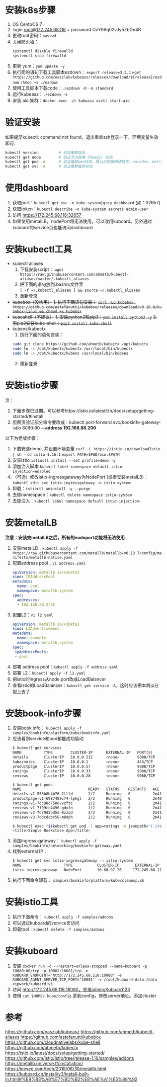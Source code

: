 # 安装k8s步骤
1. OS CentoOS 7
2. login root@172.245.68.116 + password OxY96q02vJy5ZbGe4B
3. 更改root密码：`passwd`
4. 关闭防火墙：
   ``` bash
   systemctl disable firewalld
   systemctl stop firewalld
   ```
6. 更新 yum：`yum update -y`
7. 执行面的语句下载工具脚本ezdown：
    `export release=3.3.1`
    `wget https://github.com/easzlab/kubeasz/releases/download/${release}/ezdown`
    `chmod +x ./ezdown`
8. 使用工具脚本下载code：`./ezdown -D -m standard`
9. 运行kubeasz：`./ezdown -S`
10. 安装 aio 集群：`docker exec -it kubeasz ezctl start-aio`

# 验证安装
如果提示kubectl: command not found，退出重新ssh登录一下，环境变量生效即可:
  ``` bash
  kubectl version         # 验证集群版本
  kubectl get node        # 验证节点就绪 (Ready) 状态
  kubectl get pod -A      # 验证集群pod状态，默认已安装网络插件、coredns、metrics-server等
  kubectl get svc -A      # 验证集群服务状态
  ```

# 使用dashboard
1. 获取port：`kubectl get svc -n kube-system|grep dashboard` (如：32657)
2. 获取token：`kubectl describe -n kube-system secrets admin-user`
3. 访问 https://172.245.68.116:32657
4. 如果使用metalLB，nodePort将无法使用。可以改用kuboard。另外通过kuboard的service页也能访问dashboard

# 安装kubectl工具
- kubectl aliases
  1. 下载安装script：
   `wget https://raw.githubusercontent.com/ahmetb/kubectl-aliases/master/.kubectl_aliases`
  2. 把下面的语句放到.bashrc文件里   
   `[ -f ~/.kubectl_aliases ] && source ~/.kubectl_aliases`
  3. 重新登录
- ~~kubebox（没啥用）~~
  ~~1. 执行下面语句安装：~~
   ~~`curl -Lo kubebox https://github.com/astefanutti/kubebox/releases/download/v0.10.0/kubebox-linux && chmod +x kubebox`~~
- ~~kubeshell（不建议）~~
  ~~1. 安装python3和pip3：`yum install python3 -y`~~
  ~~2. 用pip3安装kube-shell：`pip3 install kube-shell`~~
- kubens/kubectx
  1. 执行下面的语句安装：      
   ``` bash
   sudo git clone https://github.com/ahmetb/kubectx /opt/kubectx
   sudo ln -s /opt/kubectx/kubectx /usr/local/bin/kubectx
   sudo ln -s /opt/kubectx/kubens /usr/local/bin/kubens
   ```
  2. 重新登录

# 安装istio步骤 
注：
1. 下面步骤已过期。可以参考https://istio.io/latest/zh/docs/setup/getting-started/#install
2. 但网页验证部分命令要改成：kubectl port-forward svc/bookinfo-gateway-istio 8080:80 **--address 192.168.88.200**

以下为老版步骤：
1. 下载安装demo, 并设置环境变量
  `curl -L https://istio.io/downloadIstio | sh -`
  `cd istio-1.16.1`
  `export PATH=$PWD/bin:$PATH`
2. 安装istio
  `istioctl install --set profile=demo -y`
3. 添加注入脚本
  `kubectl label namespace default istio-injection=enabled`
4. （可选）修改istio-ingressgateway为NodePort (或者安装metalLB)：
   `kubectl edit svc istio-ingressgateway -n istio-system`
5. 卸载：`istioctl uninstall -y --purge`
6. 去除namespace：`kubectl delete namespace istio-system`
7. 去除注入：`kubectl label namespace default istio-injection-`

# 安装metalLB
**注意：安装完metalLB之后，所有的nodeport功能将无法使用**
1. 安装metalLB：`kubectl apply -f https://raw.githubusercontent.com/metallb/metallb/v0.13.7/config/manifests/metallb-native.yaml`
2. 配置address pool：`vi address.yaml`
   ``` yaml
   apiVersion: metallb.io/v1beta1
   kind: IPAddressPool
   metadata:
     name: pool
     namespace: metallb-system
   spec:
     addresses:
     - 192.168.88.2/32
   ```
4. 配置L2：`vi l2.yaml`
   ``` yaml
   apiVersion: metallb.io/v1beta1
   kind: L2Advertisement
   metadata:
     name: example
     namespace: metallb-system
   spec:
    ipAddressPools:
    - pool
   ```
5. 部署 address pool：`kubectl apply -f address.yaml`
6. 部署 L2：`kubectl apply -f l2.yaml`
7. 把istio的ingress从node port改成LoadBalancer
8. 查看istio的LoadBalancer：`kubectl get service -A`。这时应该把本机ip分配上去了

# 安装book-info步骤
1. 安装book info：
   `kubectl apply -f samples/bookinfo/platform/kube/bookinfo.yaml`
2. 应该看到service和pod都能成功启动
   ``` bash
   $ kubectl get services
   NAME          TYPE        CLUSTER-IP      EXTERNAL-IP   PORT(S)    AGE
   details       ClusterIP   10.0.0.212      <none>        9080/TCP   29s
   kubernetes    ClusterIP   10.0.0.1        <none>        443/TCP    25m
   productpage   ClusterIP   10.0.0.57       <none>        9080/TCP   28s
   ratings       ClusterIP   10.0.0.33       <none>        9080/TCP   29s
   reviews       ClusterIP   10.0.0.28       <none>        9080/TCP   29s

   $ kubectl get pods
   NAME                              READY   STATUS    RESTARTS   AGE
   details-v1-558b8b4b76-2llld       2/2     Running   0          2m41s
   productpage-v1-6987489c74-lpkgl   2/2     Running   0          2m40s
   ratings-v1-7dc98c7588-vzftc       2/2     Running   0          2m41s
   reviews-v1-7f99cc4496-gdxfn       2/2     Running   0          2m41s
   reviews-v2-7d79d5bd5d-8zzqd       2/2     Running   0          2m41s
   reviews-v3-7dbcdcbc56-m8dph       2/2     Running   0          2m41s

   $ kubectl exec "$(kubectl get pod -l app=ratings -o jsonpath='{.items[0].metadata.name}')" -c ratings -- curl -sS productpage:9080/productpage | grep -o "<title>.*</title>"
   <title>Simple Bookstore App</title>
   ```
3. 添加ingress-gateway：
   `kubectl apply -f samples/bookinfo/networking/bookinfo-gateway.yaml`
4. 找到external IP：
   ``` bash
   $ kubectl get svc istio-ingressgateway -n istio-system
   NAME                   TYPE           CLUSTER-IP       EXTERNAL-IP     PORT(S)                                      AGE
   istio-ingressgateway   NodePort       10.68.97.26     172.245.68.116          80:31380/TCP,443:31390/TCP,31400:31400/TCP   17h
   ```
5. 执行下面命令卸载：
   `samples/bookinfo/platform/kube/cleanup.sh`

# 安装istio工具
1. 执行下面命令：
   `kubectl apply -f samples/addons`
2. 可以通过kuboard的service页访问
3. 卸载tool：`kubectl delete -f samples/addons`

# 安装kuboard
1. 安装 `docker run -d --restart=unless-stopped --name=kuboard -p 18080:80/tcp -p 10081:10081/tcp -e KUBOARD_ENDPOINT="http://172.245.68.116:18080" -e KUBOARD_AGENT_SERVER_TCP_PORT="10081" -v /root/kuboard-data:/data eipwork/kuboard:v3`
2. 访问 http://172.245.68.116:18080，登录admin/Kuboard123
3. 使用 `cat $HOME/.kube/config` 拿到config，修改server地址。添加cluster

# 参考
https://github.com/easzlab/kubeasz
https://github.com/ahmetb/kubectl-aliases
https://github.com/astefanutti/kubebox
https://github.com/cloudnativelabs/kube-shell
https://github.com/ahmetb/kubectx
https://istio.io/latest/docs/setup/getting-started/
https://github.com/istio/istio/tree/release-1.16/samples/addons
https://metallb.universe.tf/installation/
https://ieevee.com/tech/2019/06/30/metallb.html
https://kuboard.cn/install/v3/install-built-in.html#%E9%83%A8%E7%BD%B2%E8%AE%A1%E5%88%92